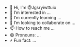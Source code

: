 - 👋 Hi, I’m @Jgsryiwttuio
- 👀 I’m interested in ...
- 🌱 I’m currently learning ...
- 💞️ I’m looking to collaborate on ...
- 📫 How to reach me ...
- 😄 Pronouns: ...
- ⚡ Fun fact: ...

<!---
Jgsryiwttuio/Jgsryiwttuio is a ✨ special ✨ repository because its `README.md` (this file) appears on your GitHub profile.
You can click the Preview link to take a look at your changes.
--->
